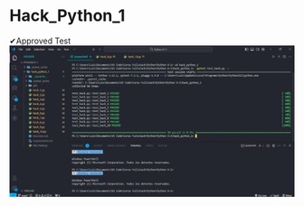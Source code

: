 # Hack_Python_1
✔Approved Test
![](https://github.com/LuisDMM/Hack_Python_1/blob/main/Screenshot/Hack_Python_1.png)
